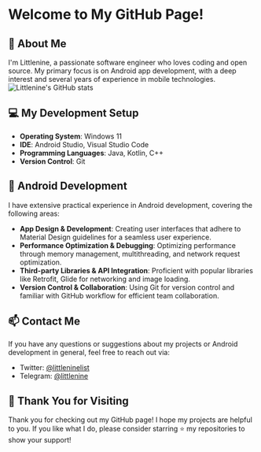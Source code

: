 # Welcome to My GitHub Page!

## 👋 About Me
I'm Littlenine, a passionate software engineer who loves coding and open source. My primary focus is on Android app development, with a deep interest and several years of experience in mobile technologies.
![Littlenine's GitHub stats](https://github-readme-stats.vercel.app/api?username=Littlenine&show_icons=true&theme=onedark)
## 💻 My Development Setup
- **Operating System**: Windows 11
- **IDE**: Android Studio, Visual Studio Code
- **Programming Languages**: Java, Kotlin, C++
- **Version Control**: Git

## 📱 Android Development
I have extensive practical experience in Android development, covering the following areas:
- **App Design & Development**: Creating user interfaces that adhere to Material Design guidelines for a seamless user experience.
- **Performance Optimization & Debugging**: Optimizing performance through memory management, multithreading, and network request optimization.
- **Third-party Libraries & API Integration**: Proficient with popular libraries like Retrofit, Glide for networking and image loading.
- **Version Control & Collaboration**: Using Git for version control and familiar with GitHub workflow for efficient team collaboration.

## 📫 Contact Me
If you have any questions or suggestions about my projects or Android development in general, feel free to reach out via:
- Twitter: [@littleninelist](https://twitter.com/littleninelist)
- Telegram: [@littlenine](https://t.me/littlenine)

## 🌟 Thank You for Visiting
Thank you for checking out my GitHub page! I hope my projects are helpful to you. If you like what I do, please consider starring ⭐️ my repositories to show your support!
